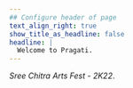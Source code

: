```yaml
---
## Configure header of page
text_align_right: true
show_title_as_headline: false
headline: |
  Welcome to Pragati.
---
```


<!-- this is a subheadline -->
 *Sree Chitra Arts Fest - 2K22*.